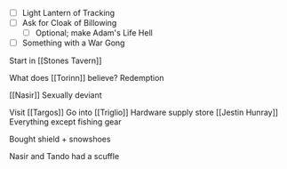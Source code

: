 - [ ] Light Lantern of Tracking
- [ ] Ask for Cloak of Billowing
	- [ ] Optional; make Adam's Life Hell
- [ ] Something with a War Gong

Start in [[Stones Tavern]]

What does [[Torinn]] believe?
	Redemption

[[Nasir]]
	Sexually deviant



Visit [[Targos]]
	Go into [[Triglio]]
	Hardware supply store
	[[Jestin Hunray]]
	Everything except fishing gear

Bought shield + snowshoes

Nasir and Tando had a scuffle

